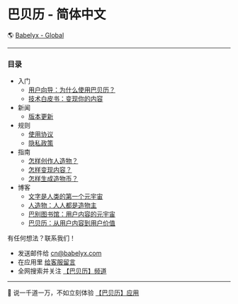 # 巴贝历 - 简体中文

🌎 [Babelyx - Global](https://info.earth.babelyx.com)

---

### 目录

- 入门
  - [用户向导：为什么使用巴贝历？](./入门/用户入门/home.md)
  - [技术白皮书：变现你的内容](./入门/技术白皮书/home.md)
- 新闻
  - [版本更新](./新闻/home.md)
- 规则
  - [使用协议](./规则/使用协议/home.md)
  - [隐私政策](./规则/隐私政策/home.md)
- 指南
  - [怎样创作人造物？](./指南/怎样创作人造物/home.md)
  - [怎样变现内容？](./指南/怎样变现内容/home.md)
  - [怎样生成造物币？](./指南/怎样生成造物币/home.md)
- 博客
  - [文字是人类的第一个元宇宙](./博客/20250510_文字是人类的第一个元宇宙/home.md)
  - [人造物：人人都是造物主](./博客/20250511_人造物：人人都是造物主/home.md)
  - [巴别图书馆：用户内容的元宇宙](./博客/20250512_巴别图书馆：人造物的元宇宙/home.md)
  - [巴贝历：从用户内容到用户价值](./博客/20250513_巴贝历：从用户内容到用户价值/home.md)

有任何想法？联系我们！

- 发送邮件给 [cn@babelyx.com](mailto:cn@babelyx.com)
- 在应用里 [给客服留言](https://csr.巴贝历.com)
- 全网搜索并关注 [【巴贝历】频道](https://links.巴贝历.com)

---

🚀 说一千道一万，不如立刻体验 [【巴贝历】应用](https://u.巴贝历.com)

<!-- ✨ 巴贝历源自 [远近星空](https://yuanjinx.com) -->
